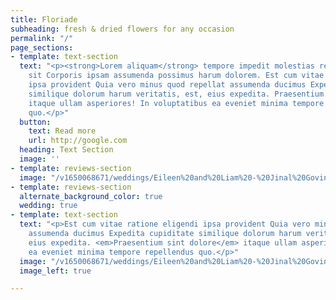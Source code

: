 ```yaml
---
title: Floriade
subheading: fresh & dried flowers for any occasion
permalink: "/"
page_sections:
- template: text-section
  text: "<p><strong>Lorem aliquam</strong> tempore impedit molestias reprehenderit
    sit Corporis ipsam assumenda possimus harum dolorem. Est cum vitae ratione eligendi
    ipsa provident Quia vero minus quod repellat assumenda ducimus Expedita cupiditate
    similique dolorum harum veritatis, est, eius expedita. Praesentium sint dolore
    itaque ullam asperiores! In voluptatibus ea eveniet minima tempore repellendus
    quo.</p>"
  button:
    text: Read more
    url: http://google.com
  heading: Text Section
  image: ''
- template: reviews-section
  image: "/v1650068671/weddings/Eileen%20and%20Liam%20-%20Jinal%20Govind%20Photography/a1mkzuuymrhphw0vvshr.jpg"
- template: reviews-section
  alternate_background_color: true
  wedding: true
- template: text-section
  text: "<p>Est cum vitae ratione eligendi ipsa provident Quia vero minus quod repellat
    assumenda ducimus Expedita cupiditate similique dolorum harum veritatis, est,
    eius expedita. <em>Praesentium sint dolore</em> itaque ullam asperiores! In voluptatibus
    ea eveniet minima tempore repellendus quo.</p>"
  image: "/v1650068671/weddings/Eileen%20and%20Liam%20-%20Jinal%20Govind%20Photography/a1mkzuuymrhphw0vvshr.jpg"
  image_left: true

---
```

